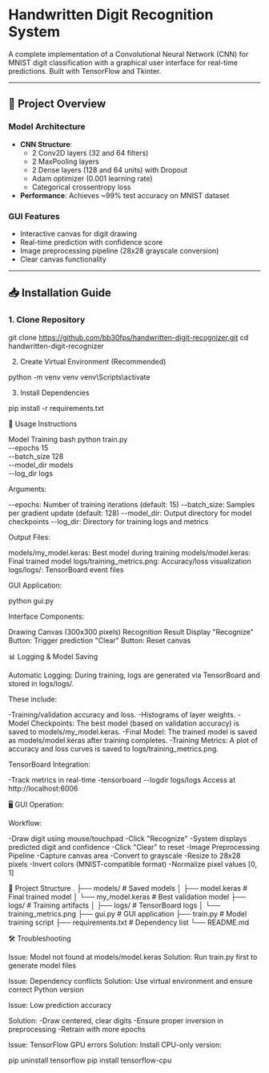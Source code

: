 # Handwritten Digit Recognition System

A complete implementation of a Convolutional Neural Network (CNN) for MNIST digit classification with a graphical user interface for real-time predictions. Built with TensorFlow and Tkinter.

---

## 🌟 Project Overview

### Model Architecture
- **CNN Structure**:
  - 2 Conv2D layers (32 and 64 filters)
  - 2 MaxPooling layers
  - 2 Dense layers (128 and 64 units) with Dropout
  - Adam optimizer (0.001 learning rate)
  - Categorical crossentropy loss
- **Performance**: Achieves ~99% test accuracy on MNIST dataset

### GUI Features
- Interactive canvas for digit drawing
- Real-time prediction with confidence score
- Image preprocessing pipeline (28x28 grayscale conversion)
- Clear canvas functionality

---

## 📥 Installation Guide

### 1. Clone Repository

git clone https://github.com/bb30fps/handwritten-digit-recognizer.git
cd handwritten-digit-recognizer

2. Create Virtual Environment (Recommended)

python -m venv venv
venv\Scripts\activate

3. Install Dependencies

pip install -r requirements.txt

🚀 Usage Instructions

Model Training
bash
python train.py \
  --epochs 15 \
  --batch_size 128 \
  --model_dir models \
  --log_dir logs

Arguments:

--epochs: Number of training iterations (default: 15)
--batch_size: Samples per gradient update (default: 128)
--model_dir: Output directory for model checkpoints
--log_dir: Directory for training logs and metrics

Output Files:

models/my_model.keras: Best model during training
models/model.keras: Final trained model
logs/training_metrics.png: Accuracy/loss visualization
logs/logs/: TensorBoard event files

GUI Application:

python gui.py

Interface Components:

Drawing Canvas (300x300 pixels)
Recognition Result Display
"Recognize" Button: Trigger prediction
"Clear" Button: Reset canvas

📊 Logging & Model Saving

Automatic Logging: During training, logs are generated via TensorBoard and stored in logs/logs/. 

These include:

-Training/validation accuracy and loss.
-Histograms of layer weights.
-Model Checkpoints: The best model (based on validation accuracy) is saved to models/my_model.keras.
-Final Model: The trained model is saved as models/model.keras after training completes.
-Training Metrics: A plot of accuracy and loss curves is saved to logs/training_metrics.png.

TensorBoard Integration:

-Track metrics in real-time
-tensorboard --logdir logs/logs
Access at http://localhost:6006

🖥️ GUI Operation:

Workflow:

-Draw digit using mouse/touchpad
-Click "Recognize"
-System displays predicted digit and confidence
-Click "Clear" to reset
-Image Preprocessing Pipeline
-Capture canvas area
-Convert to grayscale
-Resize to 28x28 pixels
-Invert colors (MNIST-compatible format)
-Normalize pixel values [0, 1]

📂 Project Structure
.
├── models/               # Saved models
│   ├── model.keras      # Final trained model
│   └── my_model.keras   # Best validation model
├── logs/                # Training artifacts
│   ├── logs/            # TensorBoard logs
│   └── training_metrics.png
├── gui.py               # GUI application
├── train.py             # Model training script
├── requirements.txt     # Dependency list
└── README.md

🛠 Troubleshooting

Issue: Model not found at models/model.keras
Solution: Run train.py first to generate model files

Issue: Dependency conflicts
Solution: Use virtual environment and ensure correct Python version

Issue: Low prediction accuracy

Solution:
-Draw centered, clear digits
-Ensure proper inversion in preprocessing
-Retrain with more epochs

Issue: TensorFlow GPU errors
Solution: Install CPU-only version:

pip uninstall tensorflow
pip install tensorflow-cpu
